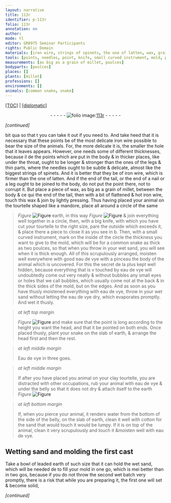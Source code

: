 ```yaml
---
layout: narrative
title: 113r
identifier: p-113r
folio: 113r
annotation: no
author:
mode: tl
editor: GR8975 Seminar Participants
rights: Public Domain
materials: [iron wire, strings of spinets, the one of latten, wax, grain of millet, earth, eau de vye, Eau de vye, clay, water, cotton, leaded]
tools: [points, needles, point, knife, small curved instrument, mold, pinceau, bowl of leaded earth]
measurements: [as big as a grain of millet, poulces]
bodyparts: [poulces]
places: []
plants: [millet]
professions: []
environments: []
animals: [common snake, snake]
---
```


 <p><a href="{{ site.baseurl }}/translation/">[TOC]</a> | <a href="{{ site.baseurl }}/texts/p-113r_tc/" target="_blank">[diplomatic]</a></p><div class="folio" align="center">- - - - - <a href="http://gallica.bnf.fr/ark:/12148/btv1b10500001g/f231.image" target="_blank"><img src="https://cu-mkp.github.io/2017-workshop-edition/assets/photo-icon.png" alt="folio image: " style="display:inline-block; margin-bottom:-3px;"/>113r</a> - - - - - </div>  
 
*[continued]*
  
bit <span class="del">qua</span> so that <span class="del">t</span> you can take it out if you need to. And take heed that it is necessary that these <span class="tl">points</span> be of the most delicate <span class="m">iron wire</span> possible to bear the size of the animals. For, the more delicate it is, the smaller the hole that it leaves appears. However, one needs some of different thicknesses, because <span class="del">il</span> <span class="del">de</span> the <span class="tl">points</span> which are put in the body & in thicker places, like under the throat, ought to be longer & stronger than the ones of the legs & thin parts, where the <span class="tl">needles</span> ought to be subtle & delicate, almost like the biggest <span class="m">strings of <span class="mu">spinets</span></span>. And it is better that they be of <span class="m">iron wire</span>, which is firmer than <span class="m">the one of latten</span>. And if the end of the tail, or the end of a nail or a leg ought to be joined to the body, do not put the <span class="tl">point</span> there, not to corrupt it. But place a piece of <span class="m">wax</span>, <span class="ms">as big as a <span class="m">grain of <span class="pa">millet</span></span></span>, between the body & <span class="del">ce</span> <span class="del">qui</span> the end of the tail, then with a bit of flattened & hot <span class="m">iron wire</span>, touch this <span class="m">wax</span> & join by lightly pressing. Thus having placed your animal on the tourtelle shaped like a <span class="mu">mandore</span>, place all around a circle of the same 
> *Figure*
> <a href="https://drive.google.com/open?id=0B9-oNrvWdlO5YkE1Vm1ZMmRoVm8" target="_blank"><img src="https://cu-mkp.github.io/GR8975-edition/assets/photo-icon.png" alt="Figure" style="display:inline-block; margin-bottom:-3px;"/></a>
 <span class="m">earth</span>, in this way 
> *Figure*
> <a href="https://drive.google.com/open?id=0B9-oNrvWdlO5aW1sekxQWGJJY0E" target="_blank"><img src="https://cu-mkp.github.io/GR8975-edition/assets/photo-icon.png" alt="Figure" style="display:inline-block; margin-bottom:-3px;"/></a>
 & join everything well together in a circle, then, with a big <span class="tl">knife</span>, with which you have cut your tourtelle to the right size, pare the outside which exceeds it, & place there a piece to close it as you see in b. Then, with a <span class="tl">small curved instrument</span>, mark on the inside of the circle the thickness you want to give to the <span class="tl">mold</span>, which will be for a <span class="al">common snake</span> as thick as two <span class="ms"><span class="bp">poulces</span></span>, so that when you throw in your wet sand, you will see when it is thick enough. All of this scrupulously arranged, moisten well everywhere with good <span class="m">eau de vye</span> with a <span class="tl">pinceau</span> the body of the animal which is uncovered. For this the secret <span class="del">de la plus</span> kept well hidden, because everything that is <span class="del">v</span> touched by <span class="m">eau de vye</span> will undoubtedly come out very neatly & without <span class="del">bubbles</span> any small eyes or holes that we call bubbles, which usually come not at the back & in the thick sides of the <span class="tl">mold</span>, but on the edges. And as soon as you have thusly moistened everything with <span class="m">eau de vye</span>, throw in your wet sand without letting the <span class="m">eau de vye</span> dry, which evaporates promptly. And wet it thusly.
 
> *at left top margin*
> 
> 
>   
> *Figure*
> <a href="https://drive.google.com/open?id=0B9-oNrvWdlO5MDEzX0RhXzJGcXc" target="_blank"><img src="https://cu-mkp.github.io/GR8975-edition/assets/photo-icon.png" alt="Figure" style="display:inline-block; margin-bottom:-3px;"/></a>
 and make sure that the <span class="tl">point</span> is long according to the height you want the head, and that it be pointed on both ends. Once placed thusly, plant your <span class="al">snake</span> on the slab of <span class="m">earth</span>, & arrange the head first and then the rest. 
 
> *at left middle margin*
> 
> 
>   <span class="m">Eau de vye</span> in three goes. 
 
> *at left middle margin*
> 
> 
>   If after you have placed you animal on your <span class="m">clay</span> tourtelle, you are distracted with other occupations, rub your animal with <span class="m">eau de vye</span> & under the belly so that it does not dry & attach itself to the <span class="m">earth</span> 
> *Figure*
> <a href="https://drive.google.com/open?id=0B9-oNrvWdlO5Qm8wSlJPOWxfZWM" target="_blank"><img src="https://cu-mkp.github.io/GR8975-edition/assets/photo-icon.png" alt="Figure" style="display:inline-block; margin-bottom:-3px;"/></a>
 
 
> *at left bottom margin*
> 
> 
>   If, when you pierce your animal, it renders <span class="m">water</span> from the bottom of the side of the belly, on the slab of <span class="m">earth</span>, clean it well with <span class="m">cotton</span> for the sand that would touch it would be lumpy. If it is on top of the animal, clean it very scrupulously and touch it &moisten well with <span class="m">eau de vye</span>. 
 
 
  

## Wetting sand and molding the first cast

 
Take a <span class="tl">bowl of <span class="m">leaded</span> <span class="m">earth</span></span> of such size that it can hold the wet sand, which will be needed <span class="del">de</span> to fill your <span class="tl">mold</span> in one go, which is <span class="del">mei</span> better than in two gos, because if you do not throw the second wet batch very promptly, there is a risk that while you are preparing it, the first one will set & become solid,
 
*[continued]*
 
 